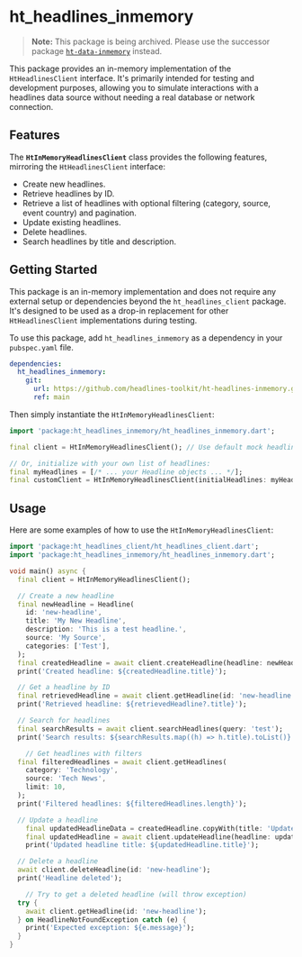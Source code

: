# ht_headlines_inmemory

> **Note:** This package is being archived. Please use the successor package [`ht-data-inmemory`](https://github.com/headlines-toolkit/ht-data-inmemory) instead.

This package provides an in-memory implementation of the `HtHeadlinesClient` interface. It's primarily intended for testing and development purposes, allowing you to simulate interactions with a headlines data source without needing a real database or network connection.

## Features

The **`HtInMemoryHeadlinesClient`** class provides the following features, mirroring the `HtHeadlinesClient` interface:

*   Create new headlines.
*   Retrieve headlines by ID.
*   Retrieve a list of headlines with optional filtering (category, source, event country) and pagination.
*   Update existing headlines.
*   Delete headlines.
*   Search headlines by title and description.

## Getting Started

This package is an in-memory implementation and does not require any external setup or dependencies beyond the `ht_headlines_client` package.  It's designed to be used as a drop-in replacement for other `HtHeadlinesClient` implementations during testing.

To use this package, add `ht_headlines_inmemory` as a dependency in your `pubspec.yaml` file.

```yaml
dependencies:
  ht_headlines_inmemory:
    git:
      url: https://github.com/headlines-toolkit/ht-headlines-inmemory.git
      ref: main
```

Then simply instantiate the `HtInMemoryHeadlinesClient`:

```dart
import 'package:ht_headlines_inmemory/ht_headlines_inmemory.dart';

final client = HtInMemoryHeadlinesClient(); // Use default mock headlines

// Or, initialize with your own list of headlines:
final myHeadlines = [/* ... your Headline objects ... */];
final customClient = HtInMemoryHeadlinesClient(initialHeadlines: myHeadlines);

```

## Usage

Here are some examples of how to use the `HtInMemoryHeadlinesClient`:

```dart
import 'package:ht_headlines_client/ht_headlines_client.dart';
import 'package:ht_headlines_inmemory/ht_headlines_inmemory.dart';

void main() async {
  final client = HtInMemoryHeadlinesClient();

  // Create a new headline
  final newHeadline = Headline(
    id: 'new-headline',
    title: 'My New Headline',
    description: 'This is a test headline.',
    source: 'My Source',
    categories: ['Test'],
  );
  final createdHeadline = await client.createHeadline(headline: newHeadline);
  print('Created headline: ${createdHeadline.title}');

  // Get a headline by ID
  final retrievedHeadline = await client.getHeadline(id: 'new-headline');
  print('Retrieved headline: ${retrievedHeadline?.title}');

  // Search for headlines
  final searchResults = await client.searchHeadlines(query: 'test');
  print('Search results: ${searchResults.map((h) => h.title).toList()}');

    // Get headlines with filters
  final filteredHeadlines = await client.getHeadlines(
    category: 'Technology',
    source: 'Tech News',
    limit: 10,
  );
  print('Filtered headlines: ${filteredHeadlines.length}');

  // Update a headline
    final updatedHeadlineData = createdHeadline.copyWith(title: 'Updated Headline Title');
    final updatedHeadline = await client.updateHeadline(headline: updatedHeadlineData);
    print('Updated headline title: ${updatedHeadline.title}');

  // Delete a headline
  await client.deleteHeadline(id: 'new-headline');
  print('Headline deleted');

    // Try to get a deleted headline (will throw exception)
  try {
    await client.getHeadline(id: 'new-headline');
  } on HeadlineNotFoundException catch (e) {
    print('Expected exception: ${e.message}');
  }
}

```
